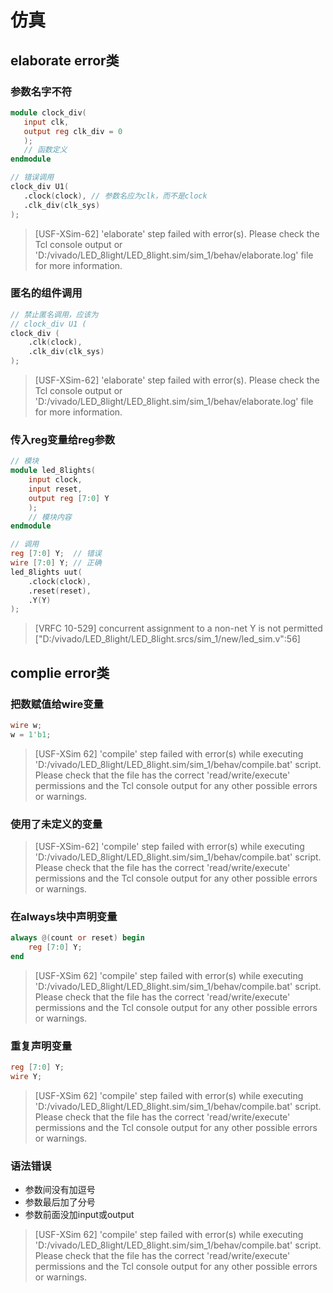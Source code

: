# 仿真
## elaborate error类
### 参数名字不符
 
 ```verilog
 module clock_div(
    input clk,
    output reg clk_div = 0
    );
    // 函数定义
endmodule

// 错误调用
clock_div U1(
    .clock(clock), // 参数名应为clk，而不是clock
    .clk_div(clk_sys)
);
```
 >  [USF-XSim-62] 'elaborate' step failed with error(s). Please check the Tcl console output or 'D:/vivado/LED_8light/LED_8light.sim/sim_1/behav/elaborate.log' file for more information.

### 匿名的组件调用
```verilog
// 禁止匿名调用，应该为
// clock_div U1 (
clock_div ( 
    .clk(clock),
    .clk_div(clk_sys)
);
```
 >  [USF-XSim-62] 'elaborate' step failed with error(s). Please check the Tcl console output or 'D:/vivado/LED_8light/LED_8light.sim/sim_1/behav/elaborate.log' file for more information.


### 传入reg变量给reg参数
```verilog
// 模块
module led_8lights(
    input clock,
    input reset,
    output reg [7:0] Y
    );
    // 模块内容
endmodule

// 调用
reg [7:0] Y;  // 错误
wire [7:0] Y; // 正确
led_8lights uut(
    .clock(clock),
    .reset(reset),
    .Y(Y)
);
```
> [VRFC 10-529] concurrent assignment to a non-net Y is not permitted ["D:/vivado/LED_8light/LED_8light.srcs/sim_1/new/led_sim.v":56]

## complie error类

### 把数赋值给wire变量
```verilog
wire w;
w = 1'b1;
```
> [USF-XSim 62] 'compile' step failed with error(s) while executing 'D:/vivado/LED_8light/LED_8light.sim/sim_1/behav/compile.bat' script. Please check that the file has the correct 'read/write/execute' permissions and the Tcl console output for any other possible errors or warnings.

### 使用了未定义的变量
>  [USF-XSim-62] 'compile' step failed with error(s) while executing 'D:/vivado/LED_8light/LED_8light.sim/sim_1/behav/compile.bat' script. Please check that the file has the correct 'read/write/execute' permissions and the Tcl console output for any other possible errors or warnings.

### 在always块中声明变量
```verilog
always @(count or reset) begin
    reg [7:0] Y;
end
```
> [USF-XSim 62] 'compile' step failed with error(s) while executing 'D:/vivado/LED_8light/LED_8light.sim/sim_1/behav/compile.bat' script. Please check that the file has the correct 'read/write/execute' permissions and the Tcl console output for any other possible errors or warnings.

### 重复声明变量
```verilog
reg [7:0] Y;
wire Y;
```
> [USF-XSim 62] 'compile' step failed with error(s) while executing 'D:/vivado/LED_8light/LED_8light.sim/sim_1/behav/compile.bat' script. Please check that the file has the correct 'read/write/execute' permissions and the Tcl console output for any other possible errors or warnings.

### 语法错误
- 参数间没有加逗号
- 参数最后加了分号
- 参数前面没加input或output
> [USF-XSim 62] 'compile' step failed with error(s) while executing 'D:/vivado/LED_8light/LED_8light.sim/sim_1/behav/compile.bat' script. Please check that the file has the correct 'read/write/execute' permissions and the Tcl console output for any other possible errors or warnings.

<!--stackedit_data:
eyJoaXN0b3J5IjpbMTMyODA3NTkxN119
-->